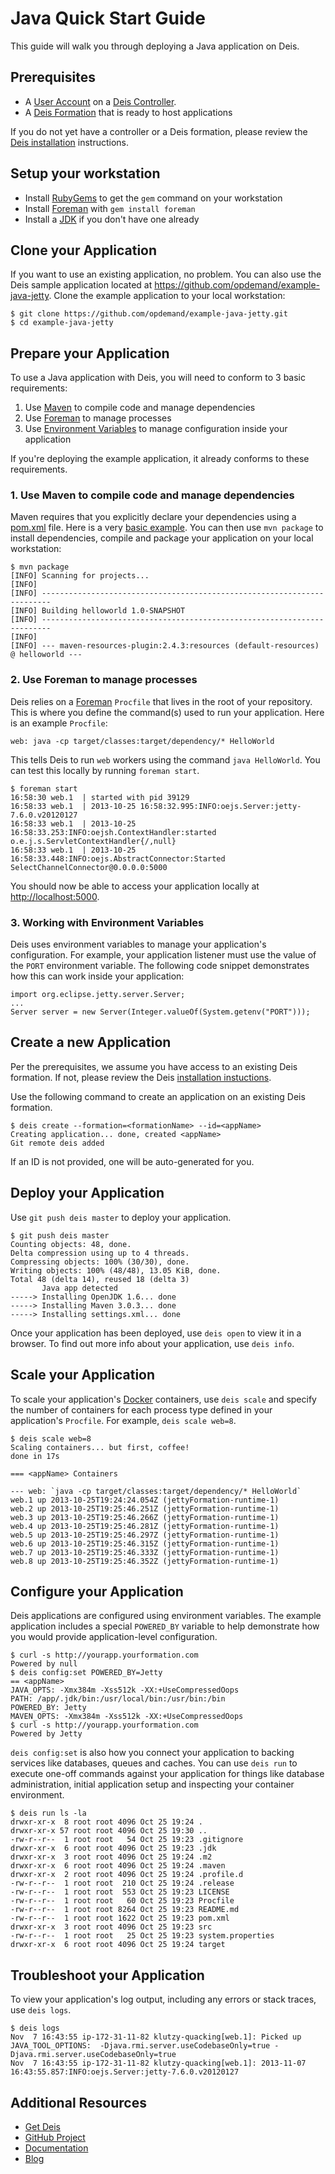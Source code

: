 # Java Quick Start Guide

This guide will walk you through deploying a Java application on Deis.

## Prerequisites

* A [User Account](http://docs.deis.io/en/latest/client/register/) on a [Deis Controller](http://docs.deis.io/en/latest/terms/controller/).
* A [Deis Formation](http://docs.deis.io/en/latest/gettingstarted/concepts/#formations) that is ready to host applications

If you do not yet have a controller or a Deis formation, please review the [Deis installation](http://docs.deis.io/en/latest/gettingstarted/installation/) instructions.


## Setup your workstation

* Install [RubyGems](http://rubygems.org/pages/download) to get the `gem` command on your workstation
* Install [Foreman](http://ddollar.github.com/foreman/) with `gem install foreman`
* Install a [JDK](http://www.oracle.com/technetwork/java/javase/downloads/index.html) if you don't have one already

## Clone your Application

If you want to use an existing application, no problem.  You can also use the Deis sample application located at <https://github.com/opdemand/example-java-jetty>.  Clone the example application to your local workstation:

	$ git clone https://github.com/opdemand/example-java-jetty.git
	$ cd example-java-jetty

## Prepare your Application

To use a Java application with Deis, you will need to conform to 3 basic requirements:

 1. Use [Maven](http://maven.apache.org/guides/getting-started/index.html) to compile code and manage dependencies
 2. Use [Foreman](http://ddollar.github.com/foreman/) to manage processes
 3. Use [Environment Variables](https://help.ubuntu.com/community/EnvironmentVariables) to manage configuration inside your application

If you're deploying the example application, it already conforms to these requirements.

### 1. Use Maven to compile code and manage dependencies

Maven requires that you explicitly declare your dependencies using a [pom.xml](http://www.pip-installer.org/en/latest/requirements.html) file.  Here is a very [basic example](https://github.com/opdemand/example-java-jetty/blob/master/pom.xml). You can then use `mvn package` to install dependencies, compile and package your application on your local workstation:

	$ mvn package
	[INFO] Scanning for projects...
	[INFO]                                                                         
	[INFO] ------------------------------------------------------------------------
	[INFO] Building helloworld 1.0-SNAPSHOT
	[INFO] ------------------------------------------------------------------------
	[INFO] 
	[INFO] --- maven-resources-plugin:2.4.3:resources (default-resources) @ helloworld ---

### 2. Use Foreman to manage processes

Deis relies on a [Foreman](http://ddollar.github.com/foreman/) `Procfile` that lives in the root of your repository.  This is where you define the command(s) used to run your application.  Here is an example `Procfile`:

    web: java -cp target/classes:target/dependency/* HelloWorld


This tells Deis to run `web` workers using the command `java HelloWorld`. You can test this locally by running `foreman start`.

	$ foreman start
	16:58:30 web.1  | started with pid 39129
	16:58:33 web.1  | 2013-10-25 16:58:32.995:INFO:oejs.Server:jetty-7.6.0.v20120127
	16:58:33 web.1  | 2013-10-25 16:58:33.253:INFO:oejsh.ContextHandler:started o.e.j.s.ServletContextHandler{/,null}
	16:58:33 web.1  | 2013-10-25 16:58:33.448:INFO:oejs.AbstractConnector:Started SelectChannelConnector@0.0.0.0:5000


You should now be able to access your application locally at <http://localhost:5000>.

### 3. Working with Environment Variables

Deis uses environment variables to manage your application's configuration. For example, your application listener must use the value of the `PORT` environment variable. The following code snippet demonstrates how this can work inside your application:

    import org.eclipse.jetty.server.Server;
    ...
	Server server = new Server(Integer.valueOf(System.getenv("PORT")));


## Create a new Application

Per the prerequisites, we assume you have access to an existing Deis formation. If not, please review the Deis [installation instuctions](http://docs.deis.io/en/latest/gettingstarted/installation/).

Use the following command to create an application on an existing Deis formation.

	$ deis create --formation=<formationName> --id=<appName>
	Creating application... done, created <appName>
	Git remote deis added
	
If an ID is not provided, one will be auto-generated for you.

## Deploy your Application

Use `git push deis master` to deploy your application.

	$ git push deis master
	Counting objects: 48, done.
	Delta compression using up to 4 threads.
	Compressing objects: 100% (30/30), done.
	Writing objects: 100% (48/48), 13.05 KiB, done.
	Total 48 (delta 14), reused 18 (delta 3)
	       Java app detected
	-----> Installing OpenJDK 1.6... done
	-----> Installing Maven 3.0.3... done
	-----> Installing settings.xml... done


Once your application has been deployed, use `deis open` to view it in a browser. To find out more info about your application, use `deis info`.

## Scale your Application

To scale your application's [Docker](http://docker.io) containers, use `deis scale` and specify the number of containers for each process type defined in your application's `Procfile`. For example, `deis scale web=8`.

	$ deis scale web=8
	Scaling containers... but first, coffee!
	done in 17s
	
	=== <appName> Containers
	
	--- web: `java -cp target/classes:target/dependency/* HelloWorld`
	web.1 up 2013-10-25T19:24:24.054Z (jettyFormation-runtime-1)
	web.2 up 2013-10-25T19:25:46.251Z (jettyFormation-runtime-1)
	web.3 up 2013-10-25T19:25:46.266Z (jettyFormation-runtime-1)
	web.4 up 2013-10-25T19:25:46.281Z (jettyFormation-runtime-1)
	web.5 up 2013-10-25T19:25:46.297Z (jettyFormation-runtime-1)
	web.6 up 2013-10-25T19:25:46.315Z (jettyFormation-runtime-1)
	web.7 up 2013-10-25T19:25:46.333Z (jettyFormation-runtime-1)
	web.8 up 2013-10-25T19:25:46.352Z (jettyFormation-runtime-1)
	


## Configure your Application

Deis applications are configured using environment variables. The example application includes a special `POWERED_BY` variable to help demonstrate how you would provide application-level configuration. 

	$ curl -s http://yourapp.yourformation.com
	Powered by null
	$ deis config:set POWERED_BY=Jetty
	== <appName>
	JAVA_OPTS: -Xmx384m -Xss512k -XX:+UseCompressedOops
	PATH: /app/.jdk/bin:/usr/local/bin:/usr/bin:/bin
	POWERED_BY: Jetty
	MAVEN_OPTS: -Xmx384m -Xss512k -XX:+UseCompressedOops
	$ curl -s http://yourapp.yourformation.com
	Powered by Jetty

`deis config:set` is also how you connect your application to backing services like databases, queues and caches. You can use `deis run` to execute one-off commands against your application for things like database administration, initial application setup and inspecting your container environment.

	$ deis run ls -la
	drwxr-xr-x  8 root root 4096 Oct 25 19:24 .
	drwxr-xr-x 57 root root 4096 Oct 25 19:30 ..
	-rw-r--r--  1 root root   54 Oct 25 19:23 .gitignore
	drwxr-xr-x  6 root root 4096 Oct 25 19:23 .jdk
	drwxr-xr-x  3 root root 4096 Oct 25 19:24 .m2
	drwxr-xr-x  6 root root 4096 Oct 25 19:24 .maven
	drwxr-xr-x  2 root root 4096 Oct 25 19:24 .profile.d
	-rw-r--r--  1 root root  210 Oct 25 19:24 .release
	-rw-r--r--  1 root root  553 Oct 25 19:23 LICENSE
	-rw-r--r--  1 root root   60 Oct 25 19:23 Procfile
	-rw-r--r--  1 root root 8264 Oct 25 19:23 README.md
	-rw-r--r--  1 root root 1622 Oct 25 19:23 pom.xml
	drwxr-xr-x  3 root root 4096 Oct 25 19:23 src
	-rw-r--r--  1 root root   25 Oct 25 19:23 system.properties
	drwxr-xr-x  6 root root 4096 Oct 25 19:24 target

## Troubleshoot your Application

To view your application's log output, including any errors or stack traces, use `deis logs`.

	$ deis logs
	Nov  7 16:43:55 ip-172-31-11-82 klutzy-quacking[web.1]: Picked up JAVA_TOOL_OPTIONS:  -Djava.rmi.server.useCodebaseOnly=true -Djava.rmi.server.useCodebaseOnly=true
	Nov  7 16:43:55 ip-172-31-11-82 klutzy-quacking[web.1]: 2013-11-07 16:43:55.857:INFO:oejs.Server:jetty-7.6.0.v20120127


## Additional Resources

* [Get Deis](http://deis.io/get-deis/)
* [GitHub Project](https://github.com/opdemand/deis)
* [Documentation](http://docs.deis.io/)
* [Blog](http://deis.io/blog/)
